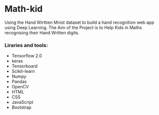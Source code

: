 # Math-kid
Using the Hand Wirttien Mnist dataset to build a hand recognition web app using Deep Learning.
The Aim of the Project is to Help Kids in Maths recognising their Hand Written digits.
### Liraries and tools: 
<ul>
  <li> Tensorflow 2.0 </li>
  <li> keras </li>
  <li> Tensorboard </li>
  <li> Scikit-learn
  <li> Numpy </li>
  <li> Pandas </li>
  <li> OpenCV </li>
  <li> HTML </li>
  <li> CSS  </li>
  <li> JavaScript </li>
  <li>Bootstrap</li>
 </ul>
